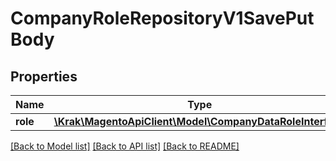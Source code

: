 # CompanyRoleRepositoryV1SavePutBody

## Properties
Name | Type | Description | Notes
------------ | ------------- | ------------- | -------------
**role** | [**\Krak\MagentoApiClient\Model\CompanyDataRoleInterface**](CompanyDataRoleInterface.md) |  | 

[[Back to Model list]](../README.md#documentation-for-models) [[Back to API list]](../README.md#documentation-for-api-endpoints) [[Back to README]](../README.md)


